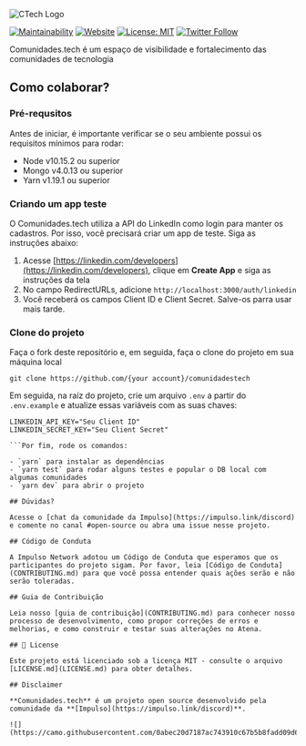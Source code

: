 ![CTech Logo](https://www.comunidades.tech/static/ctech-logo.svg)

[![Maintainability](https://api.codeclimate.com/v1/badges/7c842d991bcd66584f19/maintainability)](https://codeclimate.com/github/universoimpulso/comunidadestech/maintainability)
[![Website](https://img.shields.io/website-up-down-green-red/http/shields.io.svg?label=about)](http://comunidades.tech) [![License: MIT](https://img.shields.io/badge/License-MIT-blue.svg)](LICENSE) [![Twitter Follow](https://img.shields.io/twitter/follow/universoimpulso.svg?style=social&label=Follow)](https://twitter.com/UniversoImpulso)

Comunidades.tech é um espaço de visibilidade e fortalecimento das comunidades de tecnologia

## Como colaborar?

### Pré-requsitos

Antes de iniciar, é importante verificar se o seu ambiente possui os requisitos mínimos para rodar:

- Node v10.15.2 ou superior
- Mongo v4.0.13 ou superior
- Yarn v1.19.1 ou superior

### Criando um app teste

O Comunidades.tech utiliza a API do LinkedIn como login para manter os cadastros. Por isso, você precisará criar um app de teste. Siga as instruções abaixo:

1.  Acesse [https://linkedin.com/developers](https://linkedin.com/developers), clique em **Create App** e siga as instruções da tela
2.  No campo RedirectURLs, adicione `http://localhost:3000/auth/linkedin`
3.  Você receberá os campos Client ID e Client Secret. Salve-os parra usar mais tarde.

### Clone do projeto

Faça o fork deste repositório e, em seguida, faça o clone do projeto em sua máquina local

`git clone https://github.com/{your account}/comunidadestech`

Em seguida, na raíz do projeto, crie um arquivo `.env` a partir do `.env.example` e atualize essas variáveis com as suas chaves:

````
LINKEDIN_API_KEY="Seu Client ID"
LINKEDIN_SECRET_KEY="Seu Client Secret"

```Por fim, rode os comandos:

- `yarn` para instalar as dependências
- `yarn test` para rodar alguns testes e popular o DB local com algumas comunidades
- `yarn dev` para abrir o projeto

## Dúvidas?

Acesse o [chat da comunidade da Impulso](https://impulso.link/discord) e comente no canal #open-source ou abra uma issue nesse projeto.

## Código de Conduta

A Impulso Network adotou um Código de Conduta que esperamos que os participantes do projeto sigam. Por favor, leia [Código de Conduta](CONTRIBUTING.md) para que você possa entender quais ações serão e não serão toleradas.

## Guia de Contribuição

Leia nosso [guia de contribuição](CONTRIBUTING.md) para conhecer nosso processo de desenvolvimento, como propor correções de erros e melhorias, e como construir e testar suas alterações no Atena.

## 📄 License

Este projeto está licenciado sob a licença MIT - consulte o arquivo [LICENSE.md](LICENSE.md) para obter detalhes.

## Disclaimer

**Comunidades.tech** é um projeto open source desenvolvido pela comunidade da **[Impulso](https://impulso.link/discord)**.

![](https://camo.githubusercontent.com/0abec20d7187ac743910c67b5b8fadd09d64f069/68747470733a2f2f73332d73612d656173742d312e616d617a6f6e6177732e636f6d2f6173736574732e696d70756c736f2e6e6574776f726b2f696d616765732f696d70756c736f6e6574776f726b2d6c6f676f2e737667)
````
